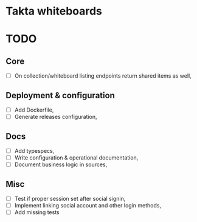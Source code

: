 # Takta whiteboards

# TODO

## Core
* [ ] On collection/whiteboard listing endpoints return shared items as well,

## Deployment & configuration
* [ ] Add Dockerfile,
* [ ] Generate releases configuration,

## Docs
* [ ] Add typespecs,
* [ ] Write configuration & operational documentation,
* [ ] Document business logic in sources,

## Misc
* [ ] Test if proper session set after social signin,
* [ ] Implement linking social account and other login methods,
* [ ] Add missing tests
